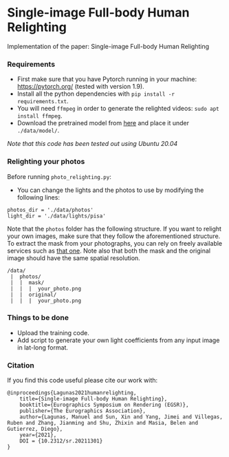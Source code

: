# Single-image Full-body Human Relighting
Implementation of the paper: Single-image Full-body Human Relighting

### Requirements  

- First make sure that you have Pytorch running in your machine: https://pytorch.org/ (tested with version 1.9).
- Install all the python dependencies with `pip install -r requirements.txt`.
- You will need `ffmpeg` in order to generate the relighted videos: `sudo apt install ffmpeg`.
- Download the pretrained model from [here](https://drive.google.com/file/d/13BZ_etfYeXTCCMr2-Hg8EVKDCDv7Y_YC/view?usp=sharing) and place it under `./data/model/`.

_Note that this code has been tested out using Ubuntu 20.04_

### Relighting your photos

Before running `photo_relighting.py`:
- You can change the lights and the photos to use by modifying the following lines:
```
photos_dir = './data/photos'
light_dir = './data/lights/pisa'
```

Note that the `photos` folder has the following structure. If you want to relight your own images, make sure that they follow the aforementioned structure. To extract the mask from your photographs, you can rely on freely available services such as [that one](https://www.remove.bg/). Note also that both the mask and the original image should have the same spatial resolution.
```
/data/
 |  photos/
 |  |  mask/
 |  |  |  your_photo.png 
 |  |  original/
 |  |  |  your_photo.png
```

### Things to be done

- Upload the training code.
- Add script to generate your own light coefficients from any input image in lat-long format.


### Citation

If you find this code useful please cite our work with:
```
@inproceedings{Lagunas2021humanrelighting,
    title={Single-image Full-body Human Relighting},
    booktitle={Eurographics Symposium on Rendering (EGSR)},
    publisher={The Eurographics Association},
    author={Lagunas, Manuel and Sun, Xin and Yang, Jimei and Villegas, Ruben and Zhang, Jianming and Shu, Zhixin and Masia, Belen and Gutierrez, Diego},
    year={2021},
    DOI = {10.2312/sr.20211301}
}
```

